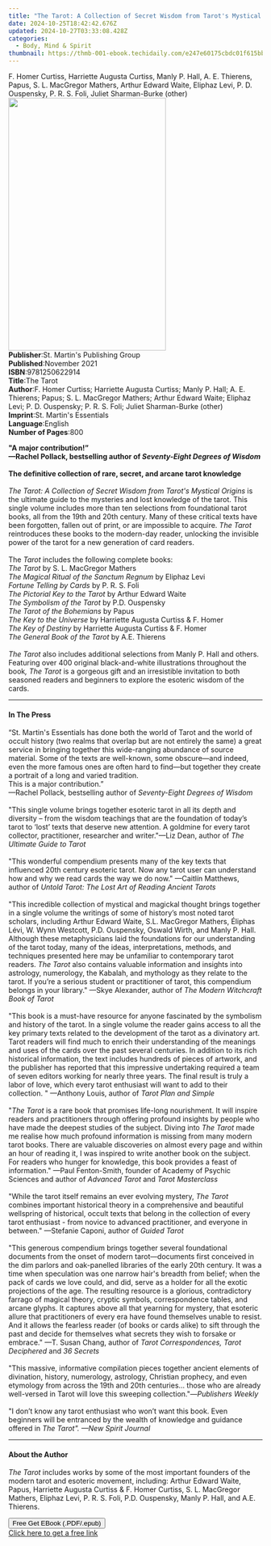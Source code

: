 ```yaml
---
title: "The Tarot: A Collection of Secret Wisdom from Tarot's Mystical Origins | Free Book"
date: 2024-10-25T18:42:42.676Z
updated: 2024-10-27T03:33:08.428Z
categories:
  - Body, Mind & Spirit
thumbnail: https://thmb-001-ebook.techidaily.com/e247e60175cbdc01f615bb11859f3a65724369e2c6bf5fdfedf365fa9e68eebc.jpg
---
```

<main id="book-container">
  <div class="flex flex-col">
    <div class="book-brief flex-1 py-6 px-4 sm:p-6 md:py-10 md:px-8">
      <!-- brief-->
      <div class="book-brief-main">
        F. Homer Curtiss, Harriette Augusta Curtiss, Manly P. Hall, A. E.
        Thierens, Papus, S. L. MacGregor Mathers, Arthur Edward Waite, Eliphaz
        Levi, P. D. Ouspensky, P. R. S. Foli, Juliet Sharman-Burke (other)
      </div>
    </div>
    <div
      class="book-meta-info flex-1 grid gap-4 col-start-1 col-end-3 row-start-1 sm:mb-6 sm:grid-cols-4 lg:gap-6 lg:col-start-2 lg:row-end-6 lg:row-span-6 lg:mb-0"
    >
      <div
        class="book-meta-info-left place-content-center mt-4 p-4 text-sm leading-6 col-start-2 col-span-2 dark:text-slate-400"
      >
        <img
          class="w-full h-500 object-cover rounded-lg sm:h-255 sm:col-span-2 lg:col-span-full"
          src="https://img-001-ebook.techidaily.com/0f194d507df86a3f42658d913a849507439c3582539c1cbb4f9f864d737a9108.jpg"
          alt=""
          width="312"
          height="500"
        />
      </div>
      <div
        class="book-meta-info-right mt-2 col-start-1 row-start-2 col-span-3 self-center"
      >
        <!-- meta data  -->
        <div class="flex flex-col px-4 md:px-8">
          <div class="flex-1">
            <strong>Publisher</strong>:<span class="px-2"
              >St. Martin&#39;s Publishing Group</span
            >
          </div>
          <div class="flex-1">
            <strong>Published</strong>:<span class="px-2">November 2021</span>
          </div>
          <div class="flex-1">
            <strong>ISBN</strong>:<span class="px-2">9781250622914</span>
          </div>
          <div class="flex-1">
            <strong>Title</strong>:<span class="px-2">The Tarot</span>
          </div>
          <div class="flex-1">
            <strong>Author</strong>:<span class="px-2"
              >F. Homer Curtiss; Harriette Augusta Curtiss; Manly P. Hall; A. E.
              Thierens; Papus; S. L. MacGregor Mathers; Arthur Edward Waite;
              Eliphaz Levi; P. D. Ouspensky; P. R. S. Foli; Juliet Sharman-Burke
              (other)</span
            >
          </div>
          <div class="flex-1">
            <strong>Imprint</strong>:<span class="px-2"
              >St. Martin&#39;s Essentials</span
            >
          </div>
          <div class="flex-1">
            <strong>Language</strong>:<span class="px-2">English</span>
          </div>
          <div class="flex-1">
            <strong>Number of Pages</strong>:<span class="px-2">800</span>
          </div>
        </div>
      </div>
    </div>
    <div class="book-description flex-1 py-6 px-4 sm:p-6 md:py-10 md:px-8">
      <div class="book-description-main">
        <div accordion-content="" id="description">
          <p>
            <b>"A major contribution!”</b><br /><b
              >—Rachel Pollack, bestselling author of
              <i>Seventy-Eight Degrees of Wisdom</i></b
            ><br /><b
              ><br />The definitive collection of rare, secret, and arcane tarot
              knowledge</b
            ><br /><br /><i
              >The Tarot: A Collection of Secret Wisdom from Tarot's Mystical
              Origins</i
            >
            is the ultimate guide to the mysteries and lost knowledge of the
            tarot. This single volume includes more than ten selections from
            foundational tarot books, all from the 19th and 20th century. Many
            of these critical texts have been forgotten, fallen out of print, or
            are impossible to acquire. <i>The Tarot</i> reintroduces these books
            to the modern-day reader, unlocking the invisible power of the tarot
            for a new generation of card readers.<br /><br />The
            <i>Tarot</i> includes the following complete books:<br /><i
              >The Tarot</i
            >
            by S. L. MacGregor Mathers<br /><i
              >The Magical Ritual of the Sanctum Regnum</i
            >
            by Eliphaz Levi<br /><i>Fortune Telling by Cards</i> by P. R. S.
            Foli<br /><i>The Pictorial Key to the Tarot</i> by Arthur Edward
            Waite<br /><i>The Symbolism of the Tarot</i> by P.D. Ouspensky<br /><i
              >The Tarot of the Bohemians</i
            >
            by Papus<br /><i>The Key to the Universe</i> by Harriette Augusta
            Curtiss &amp; F. Homer<br /><i>The Key of Destiny</i> by Harriette
            Augusta Curtiss &amp; F. Homer<br /><i
              >The General Book of the Tarot</i
            >
            by A.E. Thierens<br /><br /><i>The Tarot</i> also includes
            additional selections from Manly P. Hall and others. Featuring over
            400 original black-and-white illustrations throughout the book<i
              >, The Tarot</i
            >
            is a gorgeous gift and an irresistible invitation to both seasoned
            readers and beginners to explore the esoteric wisdom of the cards.
          </p>
        </div>
        <div class="accordion-fader"></div>
      </div>
    </div>
    <div class="book-excerpts flex-1 py-6 px-4 sm:p-6 md:py-10 md:px-8">
      <!-- excerpts-->
      <div class="book-excerpts-main">
        <hr />
        <h4 class="placeholder placeholder-heading">
          <span>In The Press</span>
        </h4>
        <p></p>
        <p>
          “St. Martin's Essentials has done both the world of Tarot and the
          world of occult history (two realms that overlap but are not entirely
          the same) a great service in bringing together this wide-ranging
          abundance of source material. Some of the texts are well-known, some
          obscure—and indeed, even the more famous ones are often hard to
          find—but together they create a portrait of a long and varied
          tradition. <br />This is a major contribution.”<br />—Rachel Pollack,
          bestselling author of <i>Seventy-Eight Degrees of Wisdom</i
          ><br /><br />"This single volume brings together esoteric tarot in all
          its depth and diversity – from the wisdom teachings that are the
          foundation of today’s tarot to ‘lost’ texts that deserve new
          attention. A goldmine for every tarot collector, practitioner,
          researcher and writer."—Liz Dean, author of
          <i>The Ultimate Guide to Tarot</i><br /><br />"This wonderful
          compendium presents many of the key texts that influenced 20th century
          esoteric tarot. Now any tarot user can understand how and why we read
          cards the way we do now." —Caitlín Matthews, author of <i>Untold</i>
          <i>Tarot: The Lost Art of Reading Ancient Tarots<br /><br /></i>"This
          incredible collection of mystical and magickal thought brings together
          in a single volume the writings of some of history’s most noted tarot
          scholars, including Arthur Edward Waite, S.L. MacGregor Mathers,
          Éliphas Lévi, W. Wynn Westcott, P.D. Ouspensky, Oswald Wirth, and
          Manly P. Hall. Although these metaphysicians laid the foundations for
          our understanding of the tarot today, many of the ideas,
          interpretations, methods, and techniques presented here may be
          unfamiliar to contemporary tarot readers. <i>The Tarot </i>also
          contains valuable information and insights into astrology, numerology,
          the Kabalah, and mythology as they relate to the tarot. If you’re a
          serious student or practitioner of tarot, this compendium belongs in
          your library." —Skye Alexander, author of
          <i>The Modern Witchcraft Book of Tarot<br /><br /></i>"This book is a
          must-have resource for anyone fascinated by the symbolism and history
          of the tarot. In a single volume the reader gains access to all the
          key primary texts related to the development of the tarot as a
          divinatory art. Tarot readers will find much to enrich their
          understanding of the meanings and uses of the cards over the past
          several centuries. In addition to its rich historical information, the
          text includes hundreds of pieces of artwork, and the publisher has
          reported that this impressive undertaking required a team of seven
          editors working for nearly three years. The final result is truly a
          labor of love, which every tarot enthusiast will want to add to their
          collection. " —Anthony Louis, author of
          <i>Tarot Plan and Simple <br /><br /></i>"<i>The Tarot</i> is a rare
          book that promises life-long nourishment. It will inspire readers and
          practitioners through offering profound insights by people who have
          made the deepest studies of the subject. Diving into
          <i>The Tarot</i> made me realise how much profound information is
          missing from many modern tarot books. There are valuable discoveries
          on almost every page and within an hour of reading it, I was inspired
          to write another book on the subject. For readers who hunger for
          knowledge, this book provides a feast of information." —Paul
          Fenton-Smith, founder of Academy of Psychic Sciences and author of
          <i>Advanced Tarot </i>and<i> Tarot Masterclass<br /><br /></i>"While
          the tarot itself remains an ever evolving mystery,
          <i>The Tarot </i>combines important historical theory in a
          comprehensive and beautiful wellspring of historical, occult texts
          that belong in the collection of every tarot enthusiast - from novice
          to advanced practitioner, and everyone in between." —Stefanie Caponi,
          author of <i>Guided Tarot<br /><br /></i>"This generous compendium
          brings together several foundational documents from the onset of
          modern tarot—documents first conceived in the dim parlors and
          oak-panelled libraries of the early 20th century. It was a time when
          speculation was one narrow hair's breadth from belief; when the pack
          of cards we love could, and did, serve as a holder for all the exotic
          projections of the age. The resulting resource is a glorious,
          contradictory farrago of magical theory, cryptic symbols,
          correspondence tables, and arcane glyphs. It captures above all that
          yearning for mystery, that esoteric allure that practitioners of every
          era have found themselves unable to resist. And it allows the fearless
          reader (of books or cards alike) to sift through the past and decide
          for themselves what secrets they wish to forsake or embrace." —T.
          Susan Chang, author of
          <i>Tarot Correspondences, Tarot Deciphered </i>and<i>
            36 Secrets<br /><br /></i
          >"This massive, informative compilation pieces together ancient
          elements of divination, history, numerology, astrology, Christian
          prophecy, and even etymology from across the 19th and 20th
          centuries... those who are already well-versed in Tarot will love this
          sweeping collection."—<i>Publishers Weekly<br /><br /></i>"I don’t
          know any tarot enthusiast who won’t want this book. Even beginners
          will be entranced by the wealth of knowledge and guidance offered in
          <i>The Tarot". —New Spirit Journal</i>
        </p>
        <p></p>
      </div>
    </div>
    <div class="book-about-author flex-1 py-6 px-4 sm:p-6 md:py-10 md:px-8">
      <!-- about author-->
      <div class="book-main-author-main">
        <hr />
        <h4 class="placeholder placeholder-heading">
          <span>About the Author</span>
        </h4>
        <p>
          <i>The Tarot</i> includes works by some of the most important founders
          of the modern tarot and esoteric movement, including: Arthur Edward
          Waite, Papus, Harriette Augusta Curtiss &amp; F. Homer Curtiss, S. L.
          MacGregor Mathers, Eliphaz Levi, P. R. S. Foli, P.D. Ouspensky, Manly
          P. Hall, and A.E. Thierens.
        </p>
      </div>
    </div>
    <div class="book-free-get flex-1 py-6 px-4 sm:p-6 md:py-10 md:px-8">
      <button
        id="btn-free-get"
        class="bg-blue-500 hover:bg-blue-700 text-white font-bold py-2 px-4 rounded"
      >
        Free Get EBook (.PDF/.epub)
      </button>
      <div id="countdown-display" class="px-2 text-lg mt-2"></div>
      <a
        id="free-link"
        class="hidden bg-blue-500 hover:bg-blue-700 text-white font-bold py-2 px-4 rounded"
        href="https://www.ebooks.com/en-us/book/209952690/the-tarot-a-collection-of-secret-wisdom-from-tarot-s-mystical-origins/f-homer-curtiss/"
        target="_blank"
        >Click here to get a free link</a
      >
    </div>
    <script>
      let countdownTime = 0;
      let countdownInterval = null;
      document
        .getElementById('btn-free-get')
        .addEventListener('click', startCountdown);
      function startCountdown() {
        countdownTime = new Date().getTime() + 60000 * 3;
        countdownInterval = setInterval(updateCountdown, 1000);
        document.getElementById('btn-free-get').disabled = true;
        document
          .getElementById('btn-free-get')
          .classList.add('bg-gray-500', 'cursor-not-allowed');
      }
      function updateCountdown() {
        let currentTime = new Date().getTime();
        let timeLeft = countdownTime - currentTime;
        let secondsLeft = Math.floor(timeLeft / 1000);
        document.getElementById('countdown-display').innerHTML =
          `Remaining time: ${secondsLeft} seconds.`;
        if (secondsLeft <= 0) {
          clearInterval(countdownInterval);
          document.getElementById('btn-free-get').classList.add('hidden');
          document.getElementById('free-link').classList.remove('hidden');
          document.getElementById('countdown-display').innerHTML = '';
        }
      }
    </script>
  </div>
</main>

<ins class="adsbygoogle"
      style="display:block"
      data-ad-client="ca-pub-7571918770474297"
      data-ad-slot="8358498916"
      data-ad-format="auto"
      data-full-width-responsive="true"></ins>
    